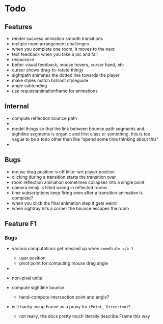 
# Todo


## Features
- render success animation smooth transitions
- multple room arrangement challenges
- when you complete one room, it moves to the next
- text feedback when you take a pic and fail
- responsive
- better visual feedback, mouse hovers, cursor hand, etc
- cursor shows drag-to-rotate thingy
- sightpath animates the dotted line towards the player
- make styles match brilliant styleguide
- angle subtending
- use requestanimationframe for animations

## Internal
- compute reflection bounce path
- 
- model things so that the link between bounce path segments and sightline segments is organic and first class or something. this is too vague to be a todo other than like "spend some time thinking about this"
- 

## Bugs
- mouse drag position is off kilter wrt player position
- clicking during a transition starts the transition over
- room reflection animation sometimes collapses into a single point
- camera emoji is tilted wrong in reflected rooms
- time subscriptions keep firing even after a transition animation is complete?
- when you click the final animation step it gets weird
- when sightray hits a corner the bounce escapes the room

## Feature F1
### Bugs
- various computations get messed up when `zoomScale =/= 1`
    - user position
    - pivot point for computing mouse drag angle
- 




- non-pixel units
- compute sightline bounce
    - hand-compute intersection point and angle?
- is it hacky using Frame as a proxy for `(Point, Direction)`? 
    - not really, the docs pretty much literally describe Frame this way

